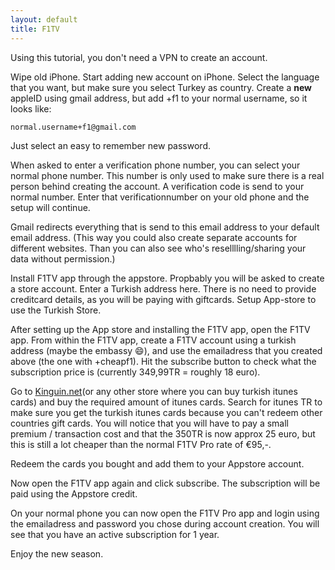 ```yaml
---
layout: default
title: F1TV
---
```

Using this tutorial, you don't need a VPN to create an account.

Wipe old iPhone.
Start adding new account on iPhone.
Select the language that you want, but make sure you select Turkey as country.
Create a **new** appleID using gmail address, but add +f1 to your normal username, so it looks like:
```
normal.username+f1@gmail.com
```
Just select an easy to remember new password.

When asked to enter a verification phone number, you can select your normal phone number. This number is only used to make sure there is a real person behind creating the account.
A verification code is send to your normal number. Enter that verificationnumber on your old phone and the setup will continue.

Gmail redirects everything that is send to this email address to your default email address.
(This way you could also create separate accounts for different websites. Than you can also see who's reselllling/sharing your data without permission.)

Install F1TV app through the appstore.
Propbably you will be asked to create a store account. Enter a Turkish address here. There is no need to provide creditcard details, as you will be paying with giftcards.
Setup App-store to use the Turkish Store.

After setting up the App store and installing the F1TV app, open the F1TV app.
From within the F1TV app, create a F1TV account using a turkish address (maybe the embassy 😄), and use the emailadress that you created above (the one with +cheapf1).
Hit the subscribe button to check what the subscription price is (currently 349,99TR = roughly 18 euro).

Go to [Kinguin.net](https://kinguin.net)(or any other store where you can buy turkish itunes cards) and buy the required amount of itunes cards. 
Search for itunes TR to make sure you get the turkish itunes cards because you can't redeem other countries gift cards.
You will notice that you will have to pay a small premium / transaction cost and that the 350TR is now approx 25 euro, but this is still a lot cheaper than the normal F1TV Pro rate of €95,-.

Redeem the cards you bought and add them to your Appstore account.

Now open the F1TV app again and click subscribe.
The subscription will be paid using the Appstore credit.

On your normal phone you can now open the F1TV Pro app and login using the emailadress and password you chose during account creation. You will see that you have an active subscription for 1 year.

Enjoy the new season.
